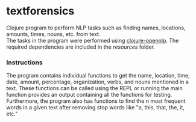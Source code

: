 # textforensics
Clojure program to perform NLP tasks such as finding names, locations, amounts, times, nouns, etc. from text.  
The tasks in the program were performed using [clojure-opennlp](https://github.com/dakrone/clojure-opennlp). The required dependencies are included in the *resources* folder.  

### Instructions  
The program contains individual functions to get the name, location, time, date, amount, percentage, organization, verbs, and nouns mentioned in a text. These functions can be called using the REPL or running the main function provides an output containing all the functions for testing. Furthermore, the program also has functions to find the n most frequent words in a given text after removing stop words like "a, this, that, the, it, etc."


